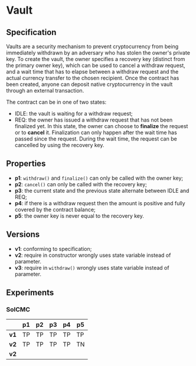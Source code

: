 # Vault

## Specification

Vaults are a security mechanism to prevent cryptocurrency from being
immediately withdrawn by an adversary who has stolen the owner's private key.
To create the vault, the owner specifies a recovery key (distinct from the primary owner key),
which can be used to cancel a withdraw request, and a wait time that has to elapse between a
withdraw request and the actual currency transfer to the chosen recipient.
Once the contract has been created, anyone can deposit native cryptocurrency in the vault
through an external transaction.

The contract can be in one of two states:
- IDLE: the vault is waiting for a withdraw request;
- REQ: the owner has issued a withdraw request that has not been finalized yet.
  In this state, the owner can choose to **finalize** the request or to **cancel** it.
  Finalization can only happen after the wait time has passed since the request.
  During the wait time, the request can be cancelled by using the recovery key.


## Properties

- **p1**: `withdraw()` and `finalize()` can only be called with the owner key;
- **p2**: `cancel()` can only be called with the recovery key;
- **p3**: the current state and the previous state alternate between IDLE and REQ;
- **p4**: if there is a withdraw request then the amount is positive and fully
  covered by the contract balance;
- **p5**: the owner key is never equal to the recovery key.


## Versions

- **v1**: conforming to specification;
- **v2**: require in constructor wrongly uses state variable instead of parameter.
- **v3**: require in `withdraw()` wrongly uses state variable instead of parameter.


## Experiments

### SolCMC

|        | p1  | p2  | p3  | p4  | p5  |
| ------ | --- | --- | --- | --- | --- |
| **v1** | TP  | TP  | TP  | TP  | TP  |
| **v2** | TP  | TP  | TP  | TP  | TN  |
| **v2** |

